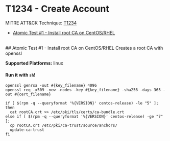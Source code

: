 # T1234 - Create Account
MITRE ATT&CK Technique: [T1234](https://attack.mitre.org/wiki/Technique/T1234)


- [Atomic Test #1 - Install root CA on CentOS/RHEL](#atomic-test-1---install-root-ca-on-centosrhel)


<br/>
## Atomic Test #1 - Install root CA on CentOS/RHEL
Creates a root CA with openssl

**Supported Platforms:** linux


#### Run it with `sh`!
```
openssl genrsa -out #{key_filename} 4096
openssl req -x509 -new -nodes -key #{key_filename} -sha256 -days 365 -out #{cert_filename}

if [ $(rpm -q --queryformat '%{VERSION}' centos-release) -le "5" ];
then
  cat rootCA.crt >> /etc/pki/tls/certs/ca-bundle.crt
else if [ $(rpm -q --queryformat '%{VERSION}' centos-release) -ge "7" ];
  cp rootCA.crt /etc/pki/ca-trust/source/anchors/
  update-ca-trust
fi

```
<br/>
